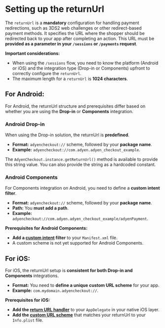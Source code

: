 # Setting up the returnUrl

The `returnUrl` is a **mandatory** configuration for handling payment redirections, such as 3DS2 web
challenges or other redirect-based payment methods. It specifies the URL where the shopper should be
redirected back to your app after completing an action. This URL must be **provided as a parameter
in your `/sessions` or `/payments` request**.

**Important considerations:**

* When using the `/sessions` flow, you need to know the platform (Android or iOS) and the
  integration type (Drop-in or Components) upfront to correctly configure the `returnUrl`.
* The maximum length for a `returnUrl` is **1024 characters**.

## For Android:

For Android, the returnUrl structure and prerequisites differ based on whether you are using the
**Drop-in** or **Components** integration.

### Android Drop-in

When using the Drop-in solution, the returnUrl is **predefined**.

* **Format:** `adyencheckout://` scheme, followed by your **package name**.
* **Example:** `adyencheckout://com.adyen.adyen_checkout_example`.

The `AdyenCheckout.instance.getReturnUrl()` method is available to provide this string value. You
can also provide the string as a hardcoded constant.

### Android Components

For Components integration on Android, you need to define a **custom intent filter**.

* **Format:** `adyencheckout://` scheme, followed by your **package name**.
* **Path:** You **must add a path**.
* **Example:** `adyencheckout://com.adyen.adyen_checkout_example/adyenPayment`.

**Prerequisites for Android Components:**

* **Add a [custom intent](https://github.com/Adyen/adyen-flutter/blob/main/example/android/app/src/main/AndroidManifest.xml#L29) filter** to your `Manifest.xml` file.
* A custom scheme is not yet supported for Android Components.

## For iOS:

For iOS, the returnUrl setup is **consistent for both Drop-in and Components** integrations.

* **Format:** You need to **define a unique custom URL scheme** for your app.
* **Example:** `com.mydomain.adyencheckout://`.

**Prerequisites for iOS:**

* **Add the [return URL handler](https://github.com/Adyen/adyen-flutter/blob/main/example/ios/Runner/AppDelegate.swift#L18)** to your `AppDelegate` in your native iOS layer.
* **Add the [custom URL scheme](https://developer.apple.com/documentation/xcode/defining-a-custom-url-scheme-for-your-app)** that matches your returnUrl to your `Info.plist` file.
